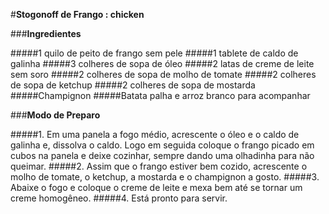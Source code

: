 #****Stogonoff de Frango : chicken****###****Ingredientes****#####1 quilo de peito de frango sem pele#####1 tablete de caldo de galinha#####3 colheres de sopa de óleo#####2 latas de creme de leite sem soro#####2 colheres de sopa de molho de tomate#####2 colheres de sopa de ketchup#####2 colheres de sopa de mostarda#####Champignon#####Batata palha e arroz branco para acompanhar###****Modo de Preparo****#####1. Em uma panela a fogo médio, acrescente o óleo e o caldo de galinha e, dissolva o caldo. Logo em seguida coloque o frango picado em cubos na panela e deixe cozinhar, sempre dando uma olhadinha para não queimar.#####2. Assim que o frango estiver bem cozido, acrescente o molho de tomate, o ketchup, a mostarda e o champignon a gosto.#####3.  Abaixe o fogo e coloque o creme de leite e mexa bem até se tornar um creme homogêneo.#####4. Está pronto para servir.